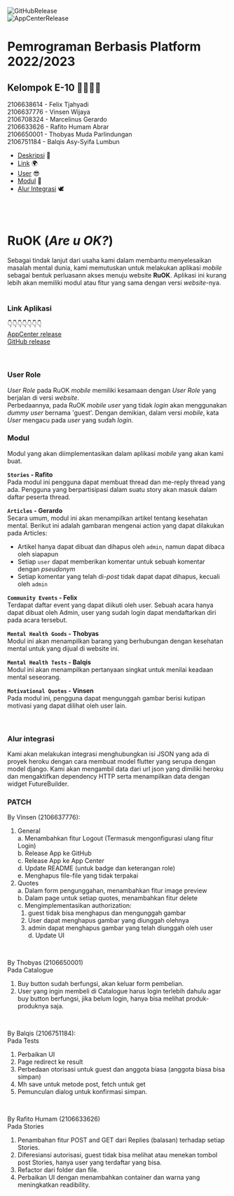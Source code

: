 ![GitHubRelease](https://github.com/vwjaya32/RuOK-Flutter/actions/workflows/release.yml/badge.svg)  
![AppCenterRelease](https://github.com/vwjaya32/RuOK-Flutter/actions/workflows/app-center-release.yml/badge.svg)  

# Pemrograman Berbasis Platform 2022/2023

## Kelompok E-10 👨‍👨‍👦‍👦  
2106638614 - Felix Tjahyadi  
2106637776 - Vinsen Wijaya  
2106708324 - Marcelinus Gerardo  
2106633626 - Rafito Humam Abrar  
2106650001 - Thobyas Muda Parlindungan  
2106751184 - Balqis Asy-Syifa Lumbun  

- [Deskripsi](#ruok) 📱
- [Link](#link-aplikasi) 🌍
- [User](#user-role) 😎
- [Modul](#modul) 🎯
- [Alur Integrasi](#alur-integrasi) 🕊

<br>
<br>

# **RuOK** (*Are u OK?*)
Sebagai tindak lanjut dari usaha kami dalam membantu menyelesaikan masalah mental dunia, kami memutuskan untuk melakukan aplikasi _mobile_ sebagai bentuk perluasann akses menuju website **RuOK**. Aplikasi ini kurang lebih akan memiliki modul atau fitur yang sama dengan versi _website_-nya. 
<br>
<br>

### **Link Aplikasi**
👇👇👇👇👇👇👇<br>
[AppCenter release](https://install.appcenter.ms/orgs/ruok/apps/ruok/distribution_groups/public)  
[GitHub release](https://github.com/vwjaya32/RuOK-Flutter/releases)  
<br>
<br>

### **User Role**
_User Role_ pada RuOK _mobile_ memiliki kesamaan dengan _User Role_ yang berjalan di versi _website_.  
Perbedaannya, pada RuOK _mobile_ _user_ yang tidak _login_ akan menggunakan _dummy user_ bernama 'guest'.
Dengan demikian, dalam versi _mobile_, kata _User_ mengacu pada _user_ yang sudah _login_.

### **Modul**
Modul yang akan diimplementasikan dalam aplikasi _mobile_ yang akan kami buat.<br> 

**`Stories` - Rafito**  
Pada modul ini pengguna dapat membuat thread dan me-reply thread yang ada. Pengguna yang berpartisipasi dalam suatu story akan masuk dalam daftar peserta thread.<br>

**`Articles` - Gerardo**  
Secara umum, modul ini akan menampilkan artikel tentang kesehatan mental. Berikut ini adalah gambaran mengenai action yang dapat dilakukan pada Articles:
- Artikel hanya dapat dibuat dan dihapus oleh `admin`, namun dapat dibaca oleh siapapun
- Setiap `user` dapat memberikan komentar untuk sebuah komentar dengan *pseudonym*
- Setiap komentar yang telah di-*post* tidak dapat dapat dihapus, kecuali oleh `admin`<br>

**`Community Events` - Felix**  
Terdapat daftar event yang dapat diikuti oleh user. Sebuah acara hanya dapat dibuat oleh Admin, user yang sudah login dapat mendaftarkan diri pada acara tersebut.<br>

**`Mental Health Goods` - Thobyas**  
Modul ini akan menampilkan barang yang berhubungan dengan kesehatan mental untuk yang dijual di website ini.<br>

**`Mental Health Tests` - Balqis**  
Modul ini akan menampilkan pertanyaan singkat untuk menilai keadaan mental seseorang.<br>

**`Motivational Quotes` - Vinsen**  
Pada modul ini, pengguna dapat mengunggah gambar berisi kutipan motivasi yang dapat dilihat oleh user lain.<br>
<br>
<br>

### **Alur integrasi**
Kami akan melakukan integrasi menghubungkan isi JSON yang ada di proyek heroku dengan cara membuat model flutter yang serupa dengan model django. Kami akan mengambil data dari url json yang dimiliki heroku dan mengaktifkan dependency HTTP serta menampilkan data dengan widget FutureBuilder.

### **PATCH**
By Vinsen (2106637776):
1. General  
   a. Menambahkan fitur Logout (Termasuk mengonfigurasi ulang fitur Login)  
   b. Release App ke GitHub  
   c. Release App ke App Center  
   d. Update README (untuk badge dan keterangan role)  
   e. Menghapus file-file yang tidak terpakai  
2. Quotes  
   a. Dalam form pengunggahan, menambahkan fitur image preview  
   b. Dalam page untuk setiap quotes, menambahkan fitur delete  
   c. Mengimplementasikan authorization:  
      1) guest tidak bisa menghapus dan mengunggah gambar  
      2) User dapat menghapus gambar yang diunggah olehnya  
      3) admin dapat menghapus gambar yang telah diunggah oleh user  
   d. Update UI  
<br>

By Thobyas (2106650001)  
Pada Catalogue  
1. Buy button sudah berfungsi, akan keluar form pembelian.  
2. User yang ingin membeli di Catalogue harus login terlebih dahulu agar buy button berfungsi, jika belum login, hanya bisa melihat produk-produknya saja.  
<br>

By Balqis (2106751184):  
Pada Tests  
1. Perbaikan UI  
2. Page redirect ke result  
3. Perbedaan otorisasi untuk guest dan anggota biasa (anggota biasa bisa simpan)  
4. Mh save untuk metode post, fetch untuk get  
5. Pemunculan dialog untuk konfirmasi simpan.  
<br>

By Rafito Humam (2106633626)  
Pada Stories  
1. Penambahan fitur POST and GET dari Replies (balasan) terhadap setiap Stories.  
2. Diferesiansi autorisasi, guest tidak bisa melihat atau menekan tombol post Stories, hanya user yang terdaftar yang bisa.  
3. Refactor dari folder dan file.  
4. Perbaikan UI dengan menambahkan container dan warna yang meningkatkan readibility.  
